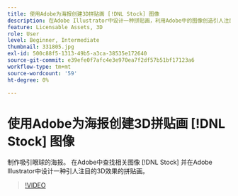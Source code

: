 ```yaml
---
title: 使用Adobe为海报创建3D拼贴画 [!DNL Stock] 图像
description: 在Adobe Illustrator中设计一种拼贴画，利用Adobe中的图像创造引人注目的3D效果 [!DNL Stock]
feature: Licensable Assets, 3D
role: User
level: Beginner, Intermediate
thumbnail: 331805.jpg
exl-id: 500c88f5-1313-49b5-a3ca-38535e172640
source-git-commit: e39efe0f7afc4e3e970ea7f2df57b51bf17123a6
workflow-type: tm+mt
source-wordcount: '59'
ht-degree: 0%

---
```


# 使用Adobe为海报创建3D拼贴画 [!DNL Stock] 图像

制作吸引眼球的海报。 在Adobe中查找相关图像 [!DNL Stock] 并在Adobe Illustrator中设计一种引人注目的3D效果的拼贴画。

>[!VIDEO](https://video.tv.adobe.com/v/331805?hidetitle=true)
